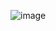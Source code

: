 
![image](https://github.com/soumyabrataroy/MLOps/assets/46237589/b82273bd-6e40-4c94-aca8-5b743e6a86af)

